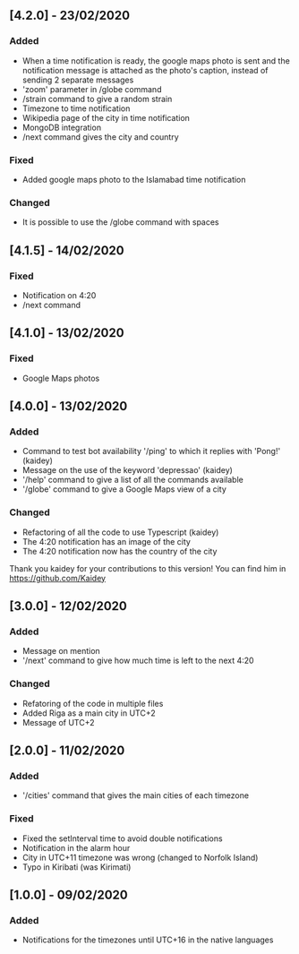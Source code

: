 ## [4.2.0] - 23/02/2020

### Added

- When a time notification is ready, the google maps photo is sent and the notification message is attached as the photo's caption, instead of sending 2 separate messages
- 'zoom' parameter in /globe command
- /strain command to give a random strain
- Timezone to time notification
- Wikipedia page of the city in time notification
- MongoDB integration
- /next command gives the city and country

### Fixed

- Added google maps photo to the Islamabad time notification

### Changed

- It is possible to use the /globe command with spaces

## [4.1.5] - 14/02/2020

### Fixed

- Notification on 4:20
- /next command

## [4.1.0] - 13/02/2020

### Fixed

- Google Maps photos

## [4.0.0] - 13/02/2020

### Added

- Command to test bot availability '/ping' to which it replies with 'Pong!' (kaidey)
- Message on the use of the keyword 'depressao' (kaidey)
- '/help' command to give a list of all the commands available
- '/globe' command to give a Google Maps view of a city

### Changed

- Refactoring of all the code to use Typescript (kaidey)
- The 4:20 notification has an image of the city
- The 4:20 notification now has the country of the city

Thank you kaidey for your contributions to this version! You can find him in https://github.com/Kaidey

## [3.0.0] - 12/02/2020

### Added

- Message on mention
- '/next' command to give how much time is left to the next 4:20

### Changed

- Refatoring of the code in multiple files
- Added Riga as a main city in UTC+2
- Message of UTC+2

## [2.0.0] - 11/02/2020

### Added

- '/cities' command that gives the main cities of each timezone

### Fixed

- Fixed the setInterval time to avoid double notifications
- Notification in the alarm hour
- City in UTC+11 timezone was wrong (changed to Norfolk Island)
- Typo in Kiribati (was Kirimati)

## [1.0.0] - 09/02/2020

### Added

- Notifications for the timezones until UTC+16 in the native languages